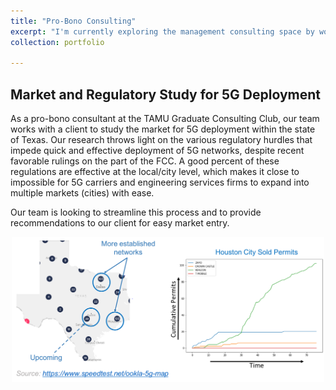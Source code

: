 ```yaml
---
title: "Pro-Bono Consulting"
excerpt: "I'm currently exploring the management consulting space by working on short high-impact projects organized by Texas A&M Graduate Consulting Club "
collection: portfolio

---
```


## Market and Regulatory Study for 5G Deployment

As a pro-bono consultant at the TAMU Graduate Consulting Club, our team works with a client to study the market for 5G deployment within the state of Texas. Our research throws light on the various regulatory hurdles that impede quick and effective deployment of 5G networks, despite recent favorable rulings on the part of the FCC. A good percent of these regulations are effective at the local/city level, which makes it close to impossible for 5G carriers and engineering services firms to expand into multiple markets (cities) with ease.

Our team is looking to streamline this process and to provide recommendations to our client for easy market entry.

<center>
  <img src="/images/probono.png" alt="drawing" width="500"/>
</center>



